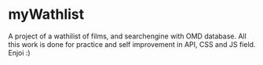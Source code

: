 # myWathlist
 A project of a wathilist of films, and searchengine with OMD database.
 All this work is done for practice and self improvement in API, CSS and JS field.
 Enjoi :)
